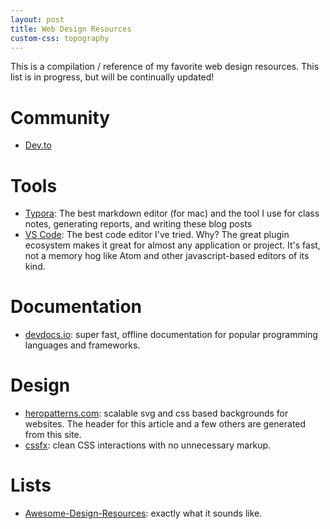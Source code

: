 ```yaml
---
layout: post
title: Web Design Resources
custom-css: topography
---
```


This is a compilation / reference of my favorite web design resources. This list is in progress, but will be continually updated!

# Community
- [Dev.to](https://dev.to)

# Tools

- [Typora](https://typora.io): The best markdown editor (for mac) and the tool I use for class notes, generating reports, and writing these blog posts
- [VS Code](https://code.visualstudio.com): The best code editor I've tried. Why? The great plugin ecosystem makes it great for almost any application or project. It's fast, not a memory hog like Atom and other javascript-based editors of its kind. 

# Documentation

- [devdocs.io](https://devdocs.io/): super fast, offline documentation for popular programming languages and frameworks.

# Design

- [heropatterns.com](heropatterns.com): scalable svg and css based backgrounds for websites. The header for this article and a few others are generated from this site.
- [cssfx](http://cssfx.dev): clean CSS interactions with no unnecessary markup. 

# Lists

- [Awesome-Design-Resources](https://github.com/LisaDziuba/Awesome-Design-Tools/blob/master/README.md#color-picker-tools): exactly what it sounds like.